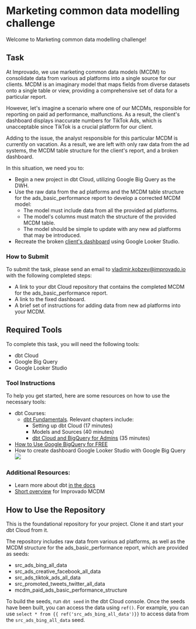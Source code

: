 # Marketing common data modelling challenge
Welcome to Marketing common data modelling challenge!

## Task
At Improvado, we use marketing common data models (MCDM) to consolidate data from various ad platforms into a single source for our clients. MCDM is an imaginary model that maps fields from diverse datasets onto a single table or view, providing a comprehensive set of data for a particular report.

However, let's imagine a scenario where one of our MCDMs, responsible for reporting on paid ad performance, malfunctions. As a result, the client's dashboard displays inaccurate numbers for TikTok Ads, which is unacceptable since TikTok is a crucial platform for our client.

Adding to the issue, the analyst responsible for this particular MCDM is currently on vacation. As a result, we are left with only raw data from the ad systems, the MCDM table structure for the client's report, and a broken dashboard.

In this situation, we need you to:
- Begin a new project in dbt Cloud, utilizing Google Big Query as the DWH.
- Use the raw data from the ad platforms and the MCDM table structure for the ads_basic_performance report to develop a corrected MCDM model:
	- The model must include data from all the provided ad platforms.
	- The model's columns must match the structure of the provided MCDM table.
	- The model should be simple to update with any new ad platforms that may be introduced.
- Recreate the broken [client's dashboard](https://lookerstudio.google.com/reporting/fa668749-b82f-41a8-a12e-f7d9c0733b57/page/tEnnC) using Google Looker Studio.

### How to Submit
To submit the task, please send an email to [vladimir.kobzev@improvado.io](mailto:vladimir.kobzev@improvado.io) with the following completed steps:
-   A link to your dbt Cloud repository that contains the completed MCDM for the ads_basic_performance report.
-   A link to the fixed dashboard.
-   A brief set of instructions for adding data from new ad platforms into your MCDM.

## Required Tools
To complete this task, you will need the following tools:
-   dbt Cloud
-   Google Big Query
-   Google Looker Studio

### Tool Instructions
To help you get started, here are some resources on how to use the necessary tools:
-   dbt Courses:
    -   [dbt Fundamentals](https://courses.getdbt.com/courses/fundamentals). Relevant chapters include:
        -   Setting up dbt Cloud (17 minutes)
        -   Models and Sources (40 minutes)
        -   [dbt Cloud and BigQuery for Admins](https://courses.getdbt.com/courses/dbt-cloud-and-bigquery-for-admins) (35 minutes)
-   [How to Use Google BigQuery for FREE](https://levelup.gitconnected.com/how-to-use-google-bigquery-for-free-9c2a65e3a78c#)
- How to create dashboard Google Looker Studio with Google Big Query
		![](https://github.com/technomonah/dbt_mcdm_challenge/blob/main/how_to_export_gbq_to_looker.gif)


### Additional Resources:
- Learn more about dbt [in the docs](https://docs.getdbt.com/docs/introduction)
- [Short overview](https://improvado.io/products/mcdm) for Improvado MCDM

## How to Use the Repository
This is the foundational repository for your project. Clone it and start your dbt Cloud from it.

The repository includes raw data from various ad platforms, as well as the MCDM structure for the ads_basic_performance report, which are provided as seeds:

-   src_ads_bing_all_data
-   src_ads_creative_facebook_all_data
-   src_ads_tiktok_ads_all_data
-   src_promoted_tweets_twitter_all_data
-   mcdm_paid_ads_basic_performance_structure

To build the seeds, run `dbt seed` in the dbt Cloud console. Once the seeds have been built, you can access the data using `ref()`. For example, you can use `select * from {{ ref('src_ads_bing_all_data')}}` to access data from the `src_ads_bing_all_data` seed.
